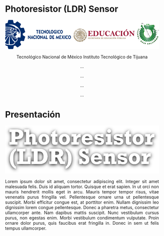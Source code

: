 # Photoresistor (LDR) Sensor
<center>
  <img src="Img_Escuela.png">
  <div align="center">
  <p>Tecnológico​ ​Nacional​ ​de​ ​México Instituto Tecnológico de Tijuana</p>
  <p>...</p>
  <p>...</p>
  <p>...</p>
  <p>...</p>
  </div>
<!--Nombre, escuela, ingenieria, departamento, logo escuela etc-->
</center>

# Presentación
<center>
  <img src="Img_Titulo.png">
  <div min-height="100vh" margin="50%" auto width="40%">
    <p align="justify">
    Lorem ipsum dolor sit amet, consectetur adipiscing elit. Integer sit amet malesuada felis. Duis id aliquam tortor. Quisque et erat sapien. In ut orci non mauris hendrerit mollis eget in arcu. Mauris tempor tempor risus, vitae venenatis purus fringilla vel. Pellentesque ornare urna ut pellentesque suscipit. Morbi efficitur congue est, at porttitor enim. Nullam dignissim leo dignissim lorem congue pellentesque. Donec a pharetra metus, consectetur ullamcorper ante. Nam dapibus mattis suscipit. Nunc vestibulum cursus purus, non egestas enim. Morbi vestibulum condimentum vulputate. Proin ornare dolor purus, quis faucibus erat fringilla in. Donec in sem ut felis tempus ullamcorper.
    </p>
  </div>
</center>
